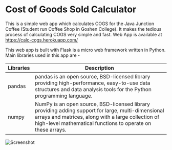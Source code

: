 # Cost of Goods Sold Calculator
This is a simple web app which calculates COGS for the Java Junction Coffee (Student run Coffee Shop in Goshen College). It makes the 
tedious process of calculating COGS very simple and fast. Web App is available at https://calc-cogs.herokuapp.com/

This web app is built with Flask is a micro web framework written in Python. Main libraries used in this app are -   

| Libraries | Description |
| -----------| ------------|
| pandas     | pandas is an open source, BSD-licensed library providing high-performance, easy-to-use data structures and data analysis tools for the Python programming language.|
| numpy| NumPy is an open source, BSD-licensed library providing adding support for large, multi-dimensional arrays and matrices, along with a large collection of high-level mathematical functions to operate on these arrays. |

![Screenshot](https://raw.github.com/kartikeyas00/calc-cogs-flask/master/screenshots/screenshot.jpeg)
